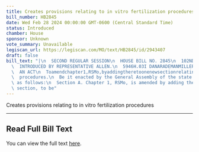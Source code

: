 ```yaml
---
title: Creates provisions relating to in vitro fertilization procedures
bill_number: HB2845
date: Wed Feb 28 2024 00:00:00 GMT-0600 (Central Standard Time)
status: Introduced
chamber: House
sponsor: Unknown
vote_summary: Unavailable
legiscan_url: https://legiscan.com/MO/text/HB2845/id/2943407
draft: false
bill_text: "|\n  SECOND REGULAR SESSION\n  HOUSE BILL NO. 2845\n  102ND GENERAL ASSEMBLY\n\
  \  INTRODUCED BY REPRESENTATIVE ALLEN.\n  5946H.03I DANARADEMANMILLER,ChiefClerk\n\
  \  AN ACT\n  Toamendchapter1,RSMo,byaddingtheretoonenewsectionrelatingtoinvitrofertilization\n\
  \  procedures.\n  Be it enacted by the General Assembly of the state of Missouri,\
  \ as follows:\n  Section A. Chapter 1, RSMo, is amended by adding thereto one new\
  \ section, to be"
---
```

Creates provisions relating to in vitro fertilization procedures

---

## Read Full Bill Text

You can view the full text [here](https://legiscan.com/MO/text/HB2845/id/2943407).
